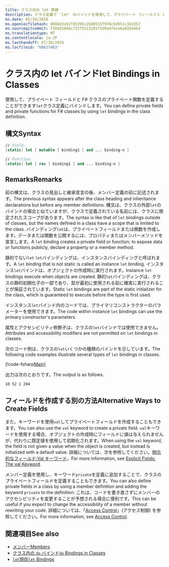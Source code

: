 ```yaml
---
title: クラス内の let 束縛
description: クラス定義で 'let' のバインドを使用して、プライベート フィールドと F# クラスのプライベート関数を定義する方法について説明します。
ms.date: 05/16/2016
ms.openlocfilehash: 0086d3a91f85395c2bd0555f978c5d951c363357
ms.sourcegitcommit: f20dd18dbcf2275513281f5d9ad7ece6a62644b4
ms.translationtype: MT
ms.contentlocale: ja-JP
ms.lasthandoff: 07/30/2019
ms.locfileid: "68627483"
---
```

# <a name="let-bindings-in-classes"></a><span data-ttu-id="e79b0-103">クラス内の let バインド</span><span class="sxs-lookup"><span data-stu-id="e79b0-103">let Bindings in Classes</span></span>

<span data-ttu-id="e79b0-104">使用して、プライベート フィールドと F# クラスのプライベート関数を定義することができます`let`クラス定義にバインドします。</span><span class="sxs-lookup"><span data-stu-id="e79b0-104">You can define private fields and private functions for F# classes by using `let` bindings in the class definition.</span></span>

## <a name="syntax"></a><span data-ttu-id="e79b0-105">構文</span><span class="sxs-lookup"><span data-stu-id="e79b0-105">Syntax</span></span>

```fsharp
// Field.
[static] let [ mutable ] binding1 [ and ... binding-n ]

// Function.
[static] let [ rec ] binding1 [ and ... binding-n ]
```

## <a name="remarks"></a><span data-ttu-id="e79b0-106">Remarks</span><span class="sxs-lookup"><span data-stu-id="e79b0-106">Remarks</span></span>

<span data-ttu-id="e79b0-107">前の構文は、クラスの見出しと継承宣言の後、メンバー定義の前に記述されます。</span><span class="sxs-lookup"><span data-stu-id="e79b0-107">The previous syntax appears after the class heading and inheritance declarations but before any member definitions.</span></span> <span data-ttu-id="e79b0-108">構文は、クラスの外部`let`のバインドの場合と似ていますが、クラスで定義されている名前には、クラスに限定されたスコープがあります。</span><span class="sxs-lookup"><span data-stu-id="e79b0-108">The syntax is like that of `let` bindings outside of classes, but the names defined in a class have a scope that is limited to the class.</span></span> <span data-ttu-id="e79b0-109">バインディング`let`は、プライベートフィールドまたは関数を作成します。データまたは関数を公開するには、プロパティまたはメンバーメソッドを宣言します。</span><span class="sxs-lookup"><span data-stu-id="e79b0-109">A `let` binding creates a private field or function; to expose data or functions publicly, declare a property or a member method.</span></span>

<span data-ttu-id="e79b0-110">静的でない`let` `let`バインディングは、インスタンスバインディングと呼ばれます。</span><span class="sxs-lookup"><span data-stu-id="e79b0-110">A `let` binding that is not static is called an instance `let` binding.</span></span> <span data-ttu-id="e79b0-111">インスタンス`let`バインドは、オブジェクトの作成時に実行されます。</span><span class="sxs-lookup"><span data-stu-id="e79b0-111">Instance `let` bindings execute when objects are created.</span></span> <span data-ttu-id="e79b0-112">静的`let`バインディングは、クラスの静的初期化子の一部であり、型が最初に使用される前に確実に実行されることが保証されています。</span><span class="sxs-lookup"><span data-stu-id="e79b0-112">Static `let` bindings are part of the static initializer for the class, which is guaranteed to execute before the type is first used.</span></span>

<span data-ttu-id="e79b0-113">インスタンス`let`バインド内のコードでは、プライマリコンストラクターのパラメーターを使用できます。</span><span class="sxs-lookup"><span data-stu-id="e79b0-113">The code within instance `let` bindings can use the primary constructor's parameters.</span></span>

<span data-ttu-id="e79b0-114">属性とアクセシビリティ修飾子は、クラスの`let`バインドでは使用できません。</span><span class="sxs-lookup"><span data-stu-id="e79b0-114">Attributes and accessibility modifiers are not permitted on `let` bindings in classes.</span></span>

<span data-ttu-id="e79b0-115">次のコード例は、クラスの`let`いくつかの種類のバインドを示しています。</span><span class="sxs-lookup"><span data-stu-id="e79b0-115">The following code examples illustrate several types of `let` bindings in classes.</span></span>

[!code-fsharp[Main](~/samples/snippets/fsharp/lang-ref-1/snippet3001.fs)]

<span data-ttu-id="e79b0-116">出力は次のとおりです。</span><span class="sxs-lookup"><span data-stu-id="e79b0-116">The output is as follows.</span></span>

```
10 52 1 204
```

## <a name="alternative-ways-to-create-fields"></a><span data-ttu-id="e79b0-117">フィールドを作成する別の方法</span><span class="sxs-lookup"><span data-stu-id="e79b0-117">Alternative Ways to Create Fields</span></span>

<span data-ttu-id="e79b0-118">また、キーワードを使用`val`してプライベートフィールドを作成することもできます。</span><span class="sxs-lookup"><span data-stu-id="e79b0-118">You can also use the `val` keyword to create a private field.</span></span> <span data-ttu-id="e79b0-119">`val`キーワードを使用する場合、オブジェクトの作成時にフィールドに値は与えられませんが、代わりに既定値を使用して初期化されます。</span><span class="sxs-lookup"><span data-stu-id="e79b0-119">When using the `val` keyword, the field is not given a value when the object is created, but instead is initialized with a default value.</span></span> <span data-ttu-id="e79b0-120">詳細については、次を参照してください。[明示的なフィールド:Val キーワード](explicit-fields-the-val-keyword.md)。</span><span class="sxs-lookup"><span data-stu-id="e79b0-120">For more information, see [Explicit Fields: The val Keyword](explicit-fields-the-val-keyword.md).</span></span>

<span data-ttu-id="e79b0-121">メンバー定義を使用し、キーワード`private`を定義に追加することで、クラスのプライベートフィールドを定義することもできます。</span><span class="sxs-lookup"><span data-stu-id="e79b0-121">You can also define private fields in a class by using a member definition and adding the keyword `private` to the definition.</span></span> <span data-ttu-id="e79b0-122">これは、コードを書き直さずにメンバーのアクセシビリティを変更することが予想される場合に便利です。</span><span class="sxs-lookup"><span data-stu-id="e79b0-122">This can be useful if you expect to change the accessibility of a member without rewriting your code.</span></span> <span data-ttu-id="e79b0-123">詳細については、「[Access Control](../access-control.md)」(アクセス制御) を参照してください。</span><span class="sxs-lookup"><span data-stu-id="e79b0-123">For more information, see [Access Control](../access-control.md).</span></span>

## <a name="see-also"></a><span data-ttu-id="e79b0-124">関連項目</span><span class="sxs-lookup"><span data-stu-id="e79b0-124">See also</span></span>

- [<span data-ttu-id="e79b0-125">メンバー</span><span class="sxs-lookup"><span data-stu-id="e79b0-125">Members</span></span>](index.md)
- [<span data-ttu-id="e79b0-126">クラス内の `do` バインド</span><span class="sxs-lookup"><span data-stu-id="e79b0-126">`do` Bindings in Classes</span></span>](do-bindings-in-classes.md)
- [<span data-ttu-id="e79b0-127">`let`現存</span><span class="sxs-lookup"><span data-stu-id="e79b0-127">`let` Bindings</span></span>](../functions/let-bindings.md)
